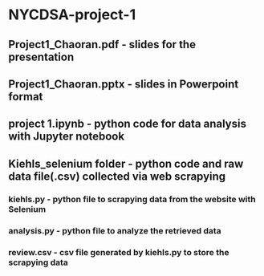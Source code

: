 # NYCDSA-project-1

## Project1_Chaoran.pdf - slides for the presentation
## Project1_Chaoran.pptx - slides in Powerpoint format
## project 1.ipynb - python code for data analysis with Jupyter notebook

## Kiehls_selenium folder - python code and raw data file(.csv) collected via web scrapying
### kiehls.py - python file to scrapying data from the website with Selenium
### analysis.py - python file to analyze the retrieved data
### review.csv - csv file generated by kiehls.py to store the scrapying data
